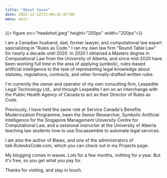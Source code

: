 ```yaml
---
title: "About Jason"
date: 2021-12-22T22:09:32-07:00
menu: main
---
```


{{< figure src="headshot.jpeg" height="200px" width="200px">}}

I am a Canadian husband, dad, former lawyer, and computational law expert
specializing in "Rules as Code." I ran my own law firm "Round Table Law"
for nearly a decade until 2020. In 2020 I obtained a Masters degree in
Computational Law from the University of Alberta, and since mid-2020 have
been working full time in the area of applying symbolic, rules-based
artificial intelligence to the task of representing legal knowledge about
statutes, regulations, contracts, and other formally-drafted written rules.

I'm currently the owner and operator of my own consulting firm, Lexpedite
Legal Technology Ltd., and through Lexpedite I am on an interchange with
the Public Health Agency of Canada to act as their Director of Rules as Code.

Previously, I have held the same role at Service Canada's Benefits Modernization
Programme, been the Senior Researcher, Symbolic Artificial Intelligence
for the Singapore Management University Centre for Computational Law,
and a sessional instructor at the University of Alberta teaching law
students how to use Docassemble to automate legal services.

I am also the author of Blawx, and one of the administrators of 
talk.RulesAsCode.com, which you can check out in my Projects page.

My blogging comes in waves. Lots for a few months, nothing for a year.
But it's free, so you get what you pay for.

Thanks for visiting, and stay in touch.
